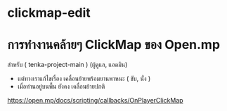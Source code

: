 # clickmap-edit

# การทำงานคล้ายๆ ClickMap ของ Open.mp 
สำหรับ ( tenka-project-main ) (ผู้ดูแล, แอดมิน)

- แต่ทางเราแก้ไขเรื่อง เคลื่อนย้ายพร้อมยานพาหนะ ( ขับ, นั่ง )
- เมื่อท่านอยู่บนพื้น ยังคง เคลื่อนย้ายปกติ
  
https://open.mp/docs/scripting/callbacks/OnPlayerClickMap
